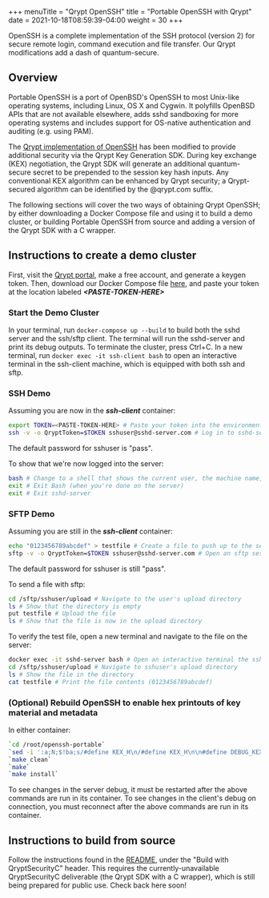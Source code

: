 +++
menuTitle = "Qrypt OpenSSH"
title = "Portable OpenSSH with Qrypt"
date = 2021-10-18T08:59:39-04:00
weight = 30
+++

OpenSSH is a complete implementation of the SSH protocol (version 2) for secure remote login, command execution and file transfer. Our Qrypt modifications add a dash of quantum-secure.

## Overview

Portable OpenSSH is a port of OpenBSD's OpenSSH to most Unix-like operating systems, including Linux, OS X and Cygwin. It polyfills OpenBSD APIs that are not available elsewhere, adds sshd sandboxing for more operating systems and includes support for OS-native authentication and auditing (e.g. using PAM).

The [Qrypt implementation of OpenSSH](https://github.com/QryptInc/openssh-portable) has been modified to provide additional security via the Qrypt Key Generation SDK.
During key exchange (KEX) negotiation, the Qrypt SDK will generate an additional quantum-secure secret to be prepended to the session key hash inputs. Any conventional KEX algorithm can be enhanced by Qrypt security; a Qrypt-secured algorithm can be identified by the @qrypt.com suffix.

The following sections will cover the two ways of obtaining Qrypt OpenSSH; by either downloading a Docker Compose file and using it to build a demo cluster, or building Portable OpenSSH from source and adding a version of the Qrypt SDK with a C wrapper.

## Instructions to create a demo cluster

First, visit the [Qrypt portal](https://portal.qrypt.com), make a free account, and generate a keygen token.
Then, download our Docker Compose file [here](/docker-compose.yaml), and paste your token at the location labeled ***\<PASTE-TOKEN-HERE>***

### Start the Demo Cluster
In your terminal, run `docker-compose up --build` to build both the sshd server and the ssh/sftp client. The terminal will run the sshd-server and print its debug outputs. To terminate the cluster, press Ctrl+C.
In a new terminal, run `docker exec -it ssh-client bash` to open an interactive terminal in the ssh-client machine, which is equipped with both ssh and sftp.

### SSH Demo

Assuming you are now in the ***ssh-client*** container:

```bash
export TOKEN=<PASTE-TOKEN-HERE> # Paste your token into the environment
ssh -v -o QryptToken=$TOKEN sshuser@sshd-server.com # Log in to sshd-server.com as the user "sshuser"
```

The default password for sshuser is "pass".

To show that we're now logged into the server:
```bash
bash # Change to a shell that shows the current user, the machine name, and the current working directory
exit # Exit Bash (when you're done on the server)
exit # Exit sshd-server
```

### SFTP Demo

Assuming you are still in the ***ssh-client*** container:

```bash
echo "0123456789abcdef" > testfile # Create a file to push up to the server
sftp -v -o QryptToken=$TOKEN sshuser@sshd-server.com # Open an sftp session
```

The default password for sshuser is still "pass".

To send a file with sftp:
```bash
cd /sftp/sshuser/upload # Navigate to the user's upload directory
ls # Show that the directory is empty
put testfile # Upload the file
ls # Show that the file is now in the upload directory
```

To verify the test file, open a new terminal and navigate to the file on the server:
```bash
docker exec -it sshd-server bash # Open an interactive terminal the sshd server
cd /sftp/sshuser/upload # Navigate to sshuser's upload directory
ls # Show the file in the directory
cat testfile # Print the file contents (0123456789abcdef)
```

### (Optional) Rebuild OpenSSH to enable hex printouts of key material and metadata

In either container:

```bash
`cd /root/openssh-portable`
`sed -i ':a;N;$!ba;s/#define KEX_H\n/#define KEX_H\n\n#define DEBUG_KEX\n/g' kex.h` # Set DEBUG_KEX flag
`make clean`
`make`
`make install`
```
To see changes in the server debug, it must be restarted after the above commands are run in its container.
To see changes in the client's debug on connection, you must reconnect after the above commands are run in its container.

## Instructions to build from source

Follow the instructions found in the [README](https://github.com/QryptInc/openssh-portable/blob/master/README.md), under the "Build with QryptSecurityC" header. This requires the currently-unavailable QryptSecurityC deliverable (the Qrypt SDK with a C wrapper), which is still being prepared for public use. Check back here soon!
